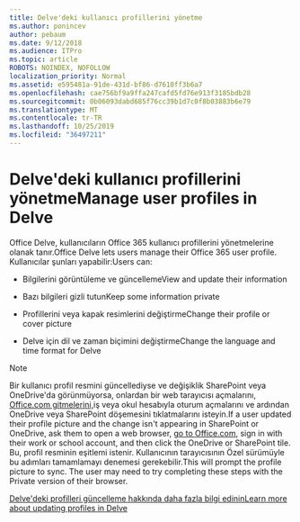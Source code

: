 ```yaml
---
title: Delve'deki kullanıcı profillerini yönetme
ms.author: ponincev
author: pebaum
ms.date: 9/12/2018
ms.audience: ITPro
ms.topic: article
ROBOTS: NOINDEX, NOFOLLOW
localization_priority: Normal
ms.assetid: e595481a-91de-431d-bf86-d7610ff3b6a7
ms.openlocfilehash: cae756bf9a9ffa247cafd5fd76e913f3185bdb28
ms.sourcegitcommit: 0b06093dabd685f76cc39b1d7c0f8b03883b6e79
ms.translationtype: MT
ms.contentlocale: tr-TR
ms.lasthandoff: 10/25/2019
ms.locfileid: "36497211"
---
```

# <a name="manage-user-profiles-in-delve"></a><span data-ttu-id="81c0b-102">Delve'deki kullanıcı profillerini yönetme</span><span class="sxs-lookup"><span data-stu-id="81c0b-102">Manage user profiles in Delve</span></span>

<span data-ttu-id="81c0b-103">Office Delve, kullanıcıların Office 365 kullanıcı profillerini yönetmelerine olanak tanır.</span><span class="sxs-lookup"><span data-stu-id="81c0b-103">Office Delve lets users manage their Office 365 user profile.</span></span> <span data-ttu-id="81c0b-104">Kullanıcılar şunları yapabilir:</span><span class="sxs-lookup"><span data-stu-id="81c0b-104">Users can:</span></span>
  
- <span data-ttu-id="81c0b-105">Bilgilerini görüntüleme ve güncelleme</span><span class="sxs-lookup"><span data-stu-id="81c0b-105">View and update their information</span></span>
    
- <span data-ttu-id="81c0b-106">Bazı bilgileri gizli tutun</span><span class="sxs-lookup"><span data-stu-id="81c0b-106">Keep some information private</span></span>
    
- <span data-ttu-id="81c0b-107">Profillerini veya kapak resimlerini değiştirme</span><span class="sxs-lookup"><span data-stu-id="81c0b-107">Change their profile or cover picture</span></span>
    
- <span data-ttu-id="81c0b-108">Delve için dil ve zaman biçimini değiştirme</span><span class="sxs-lookup"><span data-stu-id="81c0b-108">Change the language and time format for Delve</span></span>
    
> [!NOTE]
> <span data-ttu-id="81c0b-109">Bir kullanıcı profil resmini güncellediyse ve değişiklik SharePoint veya OneDrive'da görünmüyorsa, onlardan bir web tarayıcısı açmalarını, [Office.com gitmelerini,](https://www.office.com)iş veya okul hesabıyla oturum açmalarını ve ardından OneDrive veya SharePoint döşemesini tıklatmalarını isteyin.</span><span class="sxs-lookup"><span data-stu-id="81c0b-109">If a user updated their profile picture and the change isn't appearing in SharePoint or OneDrive, ask them to open a web browser, [go to Office.com](https://www.office.com), sign in with their work or school account, and then click the OneDrive or SharePoint tile.</span></span> <span data-ttu-id="81c0b-110">Bu, profil resminin eşitlemi istenir. Kullanıcının tarayıcısının Özel sürümüyle bu adımları tamamlamayı denemesi gerekebilir.</span><span class="sxs-lookup"><span data-stu-id="81c0b-110">This will prompt the profile picture to sync. The user may need to try completing these steps with the Private version of their browser.</span></span> 
  
[<span data-ttu-id="81c0b-111">Delve'deki profilleri güncelleme hakkında daha fazla bilgi edinin</span><span class="sxs-lookup"><span data-stu-id="81c0b-111">Learn more about updating profiles in Delve</span></span>](https://go.microsoft.com/fwlink/?linkid=735070)
  

